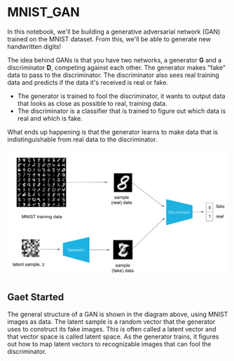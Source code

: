 # MNIST_GAN

In this notebook, we'll be building a generative adversarial network (GAN) trained on the MNIST dataset. From this, we'll be able to generate new handwritten digits!

The idea behind GANs is that you have two networks, a generator **G** and a discriminator **D**, competing against each other. The generator makes "fake" data to pass to the discriminator. The discriminator also sees real training data and predicts if the data it's received is real or fake.

- The generator is trained to fool the discriminator, it wants to output data that looks as close as possible to real, training data.
- The discriminator is a classifier that is trained to figure out which data is real and which is fake.

What ends up happening is that the generator learns to make data that is indistinguishable from real data to the discriminator.

![image text](https://github.com/Rui0304/MNIST_GAN/blob/master/gan-mnist/assets/gan_pipeline.png)

## Gaet Started

The general structure of a GAN is shown in the diagram above, using MNIST images as data. The latent sample is a random vector that the generator uses to construct its fake images. This is often called a latent vector and that vector space is called latent space. As the generator trains, it figures out how to map latent vectors to recognizable images that can fool the discriminator.
